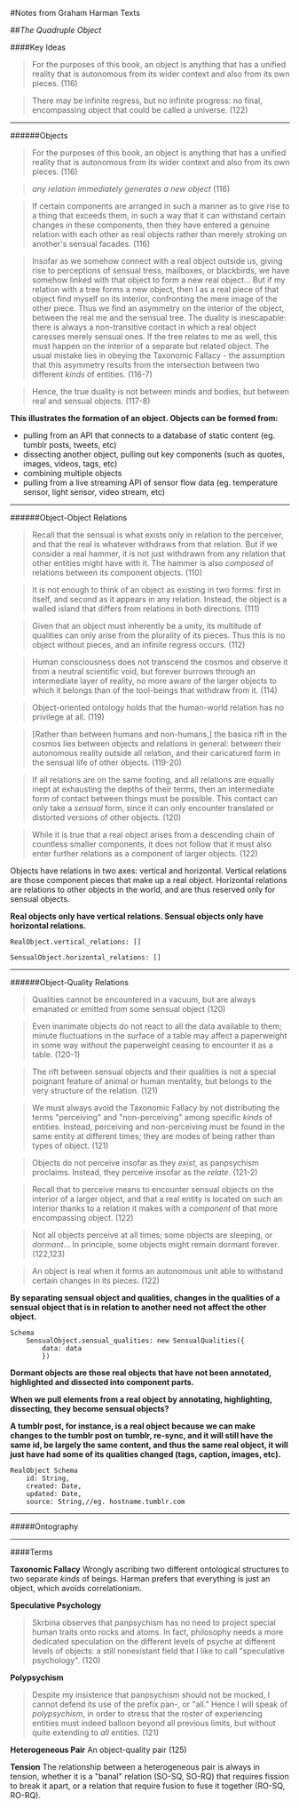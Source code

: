 #Notes from Graham Harman Texts

##_The Quadruple Object_

####Key Ideas

> For the purposes of this book, an object is anything that has a unified reality that is autonomous from its wider context and also from its own pieces. (116)

> There may be infinite regress, but no infinite progress: no final, encompassing object that could be called a universe. (122)

***

######Objects

> For the purposes of this book, an object is anything that has a unified reality that is autonomous from its wider context and also from its own pieces. (116)

> _any relation immediately generates a new object_ (116)

> If certain components are arranged in such a manner as to give rise to a thing that exceeds them, in such a way that it can withstand certain changes in these components, then they have entered a genuine relation with each other as real objects rather than merely stroking on another's sensual facades. (116)

> Insofar as we somehow connect with a real object outside us, giving rise to perceptions of sensual tress, mailboxes, or blackbirds, we have somehow linked with that object to form a new real object... But if my relation with a tree forms a new object, then I as a real piece of that object find myself on its interior, confronting the mere image of the other piece. Thus we find an asymmetry on the interior of the object, between the real me and the sensual tree. The duality is inescapable: there is always a non-transitive contact in which a real object caresses merely sensual ones. If the tree relates to me as well, this must happen on the interior of a separate but related object. The usual mistake lies in obeying the Taxonomic Fallacy - the assumption that this asymmetry results from the intersection between two different _kinds_ of entities. (116-7)

> Hence, the true duality is not between minds and bodies, but between real and sensual objects. (117-8)

__This illustrates the formation of an object. Objects can be formed from:__
*	pulling from an API that connects to a database of static content (eg. tumblr posts, tweets, etc)
*	dissecting another object, pulling out key components (such as quotes, images, videos, tags, etc)
*	combining multiple objects
*	pulling from a live streaming API of sensor flow data (eg. temperature sensor, light sensor, video stream, etc)

***

######Object-Object Relations

> Recall that the sensual is what exists only in relation to the perceiver, and that the real is whatever withdraws from that relation. But if we consider a real hammer, it is not just withdrawn from any relation that other entities might have with it. The hammer is also _composed_ of relations between its component objects. (110)

> It is not enough to think of an object as existing in two forms: first in itself, and second as it appears in any relation. Instead, the object is a walled island that differs from relations in both directions. (111)

> Given that an object must inherently be a unity, its multitude of qualities can only arise from the plurality of its pieces. Thus this is no object without pieces, and an infinite regress occurs. (112)

> Human consciousness does not transcend the cosmos and observe it from a neutral scientific void, but forever burrows through an intermediate layer of reality, no more aware of the larger objects to which it belongs than of the tool-beings that withdraw from it. (114)

> Object-oriented ontology holds that the human-world relation has no privilege at all. (119)

> [Rather than between humans and non-humans,] the basica rift in the cosmos lies between objects and relations in general: between their autonomous reality outside all relation, and their caricatured form in the sensual life of other objects. (119-20)

> If all relations are on the same footing, and all relations are equally inept at exhausting the depths of their terms, then an intermediate form of contact between things must be possible. This contact can only take a _sensual_ form, since it can only encounter translated or distorted versions of other objects. (120)

> While it is true that a real object arises from a descending chain of countless smaller components, it does not follow that it must also enter further relations as a component of larger objects. (122)

Objects have relations in two axes: vertical and horizontal. Vertical relations are those component pieces that make up a real object. Horizontal relations are relations to other objects in the world, and are thus reserved only for sensual objects.

__Real objects only have vertical relations. Sensual objects only have horizontal relations.__

	RealObject.vertical_relations: []

	SensualObject.horizontal_relations: []

***

######Object-Quality Relations

> Qualities cannot be encountered in a vacuum, but are always emanated or emitted from some sensual object (120)

> Even inanimate objects do not react to all the data available to them; minute fluctuations in the surface of a table may affect a paperweight in some way without the paperweight ceasing to encounter it as a table. (120-1)

> The rift between sensual objects and their qualities is not a special poignant feature of animal or human mentality, but belongs to the very structure of the relation. (121)

> We must always avoid the Taxonomic Fallacy by not distributing the terms "perceiving" and "non-perceiving" among specific _kinds_ of entities. Instead, perceiving and non-perceiving must be found in the same entity at different times; they are modes of being rather than types of object. (121)

> Objects do not perceive insofar as they _exist_, as panpsychism proclaims. Instead, they perceive insofar as the _relate_. (121-2)

> Recall that to perceive means to encounter sensual objects on the interior of a larger object, and that a real entity is located on such an interior thanks to a relation it makes with a _component_ of that more encompassing object. (122)

> Not all objects perceive at all times; some objects are sleeping, or _dormant_... In principle, some objects might remain dormant forever. (122,123)

> An object is real when it forms an autonomous unit able to withstand certain changes in its pieces. (122)


__By separating sensual object and qualities, changes in the qualities of a sensual object that is in relation to another need not affect the other object.__

	Schema
		SensualObject.sensual_qualities: new SensualQualities({
			data: data
			})

__Dormant objects are those real objects that have not been annotated, highlighted and dissected into component parts.__

__When we pull elements from a real object by annotating, highlighting, dissecting, they become sensual objects?__

__A tumblr post, for instance, is a real object because we can make changes to the tumblr post on tumblr, re-sync, and it will still have the same id, be largely the same content, and thus the same real object, it will just have had some of its qualities changed (tags, caption, images, etc).__

	RealObject Schema
		id: String,
		created: Date,
		updated: Date,
		source: String,//eg. hostname.tumblr.com


***

#####Ontography



***

####Terms

__Taxonomic Fallacy__
Wrongly ascribing two different ontological structures to two separate _kinds_ of beings. Harman prefers that everything is just an object, which avoids correlationism.

__Speculative Psychology__
> Skrbina observes that panpsychism has no need to project special human traits onto rocks and atoms. In fact, philosophy needs a more dedicated speculation on the different levels of psyche at different levels of objects: a still nonexistant field that I like to call "speculative psychology". (120)

__Polypsychism__
> Despite my insistence that panpsychism should not be mocked, I cannot defend its use of the prefix pan-, or "all." Hence I will speak of _polypsychism_, in order to stress that the roster of experiencing entities must indeed balloon beyond all previous limits, but without quite extending to _all_ entities. (121)

__Heterogeneous Pair__
An object-quality pair (125)

__Tension__
The relationship between a heterogeneous pair is always in tension, whether it is a "banal" relation (SO-SQ, SO-RQ) that requires fission to break it apart, or a relation that require fusion to fuse it together (RO-SQ, RO-RQ).
